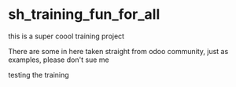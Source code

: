 # sh_training_fun_for_all
this is a super coool training project 

There are some in here taken straight from odoo community, just as examples, please don't sue me

testing the training
